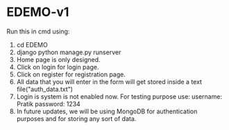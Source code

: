 # EDEMO-v1

Run this in cmd using:
  1. cd EDEMO
  2. django python manage.py runserver
  3. Home page is only designed.
  4. Click on login for login page.
  5. Click on register for registration page.
  6. All data that you will enter in the form will get stored inside a text file("auth_data.txt")
  7. Login is system is not enabled now. For testing purpose use:
                    username: Pratik
                    password: 1234
  8. In future updates, we will be using MongoDB for authentication purposes and for storing any sort of data.
  
